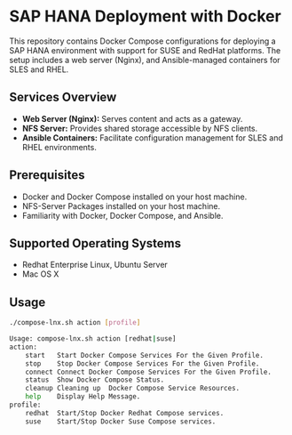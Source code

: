 # SAP HANA Deployment with Docker

This repository contains Docker Compose configurations for deploying a SAP HANA environment with support for SUSE and RedHat platforms. The setup includes a web server (Nginx), and Ansible-managed containers for SLES and RHEL.

## Services Overview

- **Web Server (Nginx):** Serves content and acts as a gateway.
- **NFS Server:** Provides shared storage accessible by NFS clients.
- **Ansible Containers:** Facilitate configuration management for SLES and RHEL environments.

## Prerequisites

- Docker and Docker Compose installed on your host machine.
- NFS-Server Packages installed on your host machine.
- Familiarity with Docker, Docker Compose, and Ansible.

## Supported Operating Systems

- Redhat Enterprise Linux, Ubuntu Server
- Mac OS X

## Usage

```bash
./compose-lnx.sh action [profile]

Usage: compose-lnx.sh action [redhat|suse]
action:
    start   Start Docker Compose Services For the Given Profile.
    stop    Stop Docker Compose Services For the Given Profile.
    connect Connect Docker Compose Services For the Given Profile.
    status  Show Docker Compose Status.
    cleanup Cleaning up  Docker Compose Service Resources.
    help    Display Help Message.
profile:
    redhat  Start/Stop Docker Redhat Compose services.
    suse    Start/Stop Docker Suse Compose services.